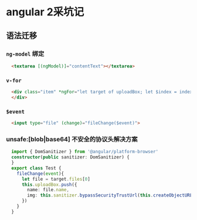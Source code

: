 # angular 2采坑记

## 语法迁移

### `ng-model` 绑定
```html
  <textarea [(ngModel)]="contentText"></textarea>
```

### `v-for` 
```html
  <div class="item" *ngFor="let target of uploadBox; let $index = index">
  </div>
```

### `$event`
```html
  <input type="file" (change)="fileChange($event)">
```

### unsafe:[blob|base64] 不安全的协议头解决方案

```typescript
  import { DomSanitizer } from '@angular/platform-browser'
  constructor(public sanitizer: DomSanitizer) {
  }
  export class Test {
    fileChange(event){
      let file = target.files[0]
      this.uploadBox.push({
        name: file.name,
        img: this.sanitizer.bypassSecurityTrustUrl(this.createObjectURL(file))
      })
    }
  }
```
